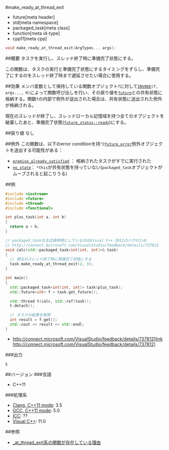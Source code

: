 #make_ready_at_thread_exit
* future[meta header]
* std[meta namespace]
* packaged_task[meta class]
* function[meta id-type]
* cpp11[meta cpp]

```cpp
void make_ready_at_thread_exit(ArgTypes... args);
```

##概要
タスクを実行し、スレッド終了時に準備完了状態にする。

この関数は、タスクの実行と準備完了状態にするタイミングをずらし、準備完了にするのをスレッド終了時まで遅延させたい場合に使用する。


##効果
メンバ変数として保持している関数オブジェクト`f`に対して[`INVOKE`](/reference/functional/invoke.md)`(f, args..., R)`によって関数呼び出しを行い、その戻り値を[`future`](../future.md)との共有状態に格納する。関数`f`の内部で例外が送出された場合は、共有状態に送出された例外が格納される。

現在のスレッドが終了し、スレッドローカル記憶域を持つ全てのオブジェクトを破棄したあと、準備完了状態([`future_status::ready`](../future_status.md))にする。


##戻り値
なし


##例外
この関数は、以下のerror conditionを持つ[`future_error`](../future_error.md)例外オブジェクトを送出する可能性がある：

- [`promise_already_satisfied`](../future_errc.md) ： 格納されたタスクがすでに実行された
- [`no_state`](../future_errc.md)： `*this`が共有状態を持っていない(`packaged_task`オブジェクトがムーブされると起こりうる)


##例
```cpp
#include <iostream>
#include <future>
#include <thread>
#include <functional>

int plus_task(int a, int b)
{
  return a + b;
}

// packaged_taskを左辺値参照にしているのはVisual C++ 2012のバグのため
// http://connect.microsoft.com/VisualStudio/feedback/details/737812
void calc(std::packaged_task<int(int, int)>& task)
{
  // 現在のスレッド終了時に準備完了状態にする
  task.make_ready_at_thread_exit(2, 3);
}

int main()
{
  std::packaged_task<int(int, int)> task(plus_task);
  std::future<int> f = task.get_future();

  std::thread t(calc, std::ref(task));
  t.detach();

  // タスクの結果を取得
  int result = f.get();
  std::cout << result << std::endl;
}
```
* http://connect.microsoft.com/VisualStudio/feedback/details/737812[link http://connect.microsoft.com/VisualStudio/feedback/details/737812]

###出力
```
5
```

##バージョン
###言語
- C++11

###処理系
- [Clang, C++11 mode](/implementation.md#clang): 3.5
- [GCC, C++11 mode](/implementation.md#gcc): 5.0
- [ICC](/implementation.md#icc): ??
- [Visual C++](/implementation.md#visual_cpp): 11.0


##参照
- [_at_thread_exit系の関数が存在している理由](/article/lib/at_thread_exit.md)

